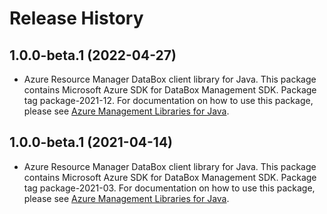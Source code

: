 # Release History

## 1.0.0-beta.1 (2022-04-27)

- Azure Resource Manager DataBox client library for Java. This package contains Microsoft Azure SDK for DataBox Management SDK.  Package tag package-2021-12. For documentation on how to use this package, please see [Azure Management Libraries for Java](https://aka.ms/azsdk/java/mgmt).

## 1.0.0-beta.1 (2021-04-14)

- Azure Resource Manager DataBox client library for Java. This package contains Microsoft Azure SDK for DataBox Management SDK.  Package tag package-2021-03. For documentation on how to use this package, please see [Azure Management Libraries for Java](https://aka.ms/azsdk/java/mgmt).
